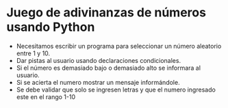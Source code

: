 # Juego de adivinanzas de números usando Python


- Necesitamos escribir un programa para seleccionar un número aleatorio entre 1 y 10.
- Dar pistas al usuario usando declaraciones condicionales.
- Si el número es demasiado bajo o demasiado alto se informara al usuario.
- Si se acierta el numero mostrar un mensaje informándole.
- Se debe validar que solo se ingresen letras y que el numero ingresado este en el rango 1-10